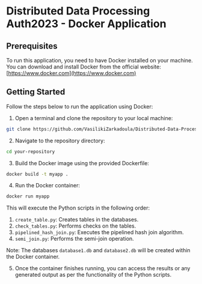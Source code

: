 # Distributed Data Processing Auth2023 - Docker Application


## Prerequisites

To run this application, you need to have Docker installed on your machine. You can download and install Docker from the official website: [https://www.docker.com](https://www.docker.com)

## Getting Started

Follow the steps below to run the application using Docker:

1. Open a terminal and clone the repository to your local machine:
```bash
git clone https://github.com/VasilikiZarkadoula/Distributed-Data-Processing-Auth-2023
```

2. Navigate to the repository directory:
```bash
cd your-repository
```

3. Build the Docker image using the provided Dockerfile:
```bash
docker build -t myapp .
```
4. Run the Docker container:
```bash
docker run myapp
```

This will execute the Python scripts in the following order:
1. `create_table.py`: Creates tables in the databases.
2. `check_tables.py`: Performs checks on the tables.
3. `pipelined_hash_join.py`: Executes the pipelined hash join algorithm.
4. `semi_join.py`: Performs the semi-join operation.

Note: The databases `database1.db` and `database2.db` will be created within the Docker container.

5. Once the container finishes running, you can access the results or any generated output as per the functionality of the Python scripts.


